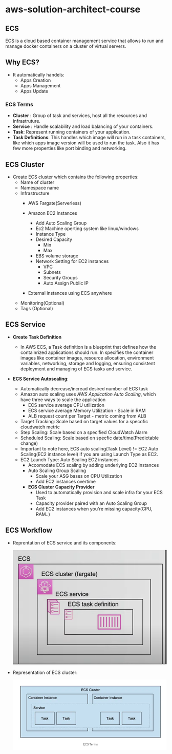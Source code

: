 # aws-solution-architect-course

## ECS

  ECS is a cloud based container management service that allows to run and manage docker containers on a cluster of virtual servers.
  
## Why ECS?

- It automatically handels:
  - Apps Creation
  - Apps Management
  - Apps Update

### ECS Terms

- <b>Cluster</b> : Group of task and services, host all the resources and infrastruture.
- <b>Service</b> : Handle scalability and load balancing of your containers.
- <b>Task</b>: Represent running containers of your application.
- <b>Task Definitions</b>: This handles which image will run in a task containers, like which apps image version will be used to run the task. Also it has few more properties like port binding and networking.


## ECS Cluster

- Create ECS cluster which contains the following properties:
  - Name of cluster
  - Namespace name
  - Infrastructure
    - AWS Fargate(Serverless)
    - Amazon EC2 Instances
      - Add Auto Scaling Group
      - Ec2 Machine operting system like linux/windows
      - Instance Type
      - Desired Capacity
        - Min
        - Max
      - EBS volume storage
      - Network Setting for EC2 instances
        - VPC
        - Subnets
        - Security Groups
        - Auto Assign Public IP

    - External instances using ECS anywhere
  - Monitoring(Optional)
  - Tags (Optional)

## ECS Service

- <b>Create Task Definition</b>
  - In AWS ECS, a Task definition is a blueprint that defines how the containrized applications should run. In specifies the container images like container images, resource allocation, environment variables, networking, storage and logging, ensuring consistent deployment and managing of ECS tasks and service.

- <b>ECS Service Autoscaling</b>:
  - Automatically decrease/incread desired number of ECS task
  - Amazon auto scaling uses <i>AWS Application Auto Scaling</i>, which have three ways to scale the application
    - ECS service average CPU utilization
    - ECS service average Memory Utilization - Scale in RAM
    - ALB request count per Target - metric coming from ALB
  - Target Tracking: Scale based on target values for a specofic cloudwatch metric
  - Step Scaling: Scale based on a specified CloudWatch Alarm
  - Scheduled Scaling: Scale based on specfic date/time(Predictable change)
  - Important to note here, ECS auto scaling(Task Level) != EC2 Auto Scaling(EC2 instance level) if you are using Launch Type as EC2.
  - EC2 Launch Type: Auto Scaling EC2 instances
    - Accomodate ECS scaling by adding underlying EC2 instances
    - Auto Scaling Group Scaling
      - Scale your ASG bases on CPU Utilization
      - Add EC2 instances overtime
    - <b>ECS Cluster Capacity Provider</b>
      - Used to automatically provision and scale infra for your ECS Task
      - Capacity provider paired with an Auto Scaling Group
      - Add EC2 instances when you're missing capacity(CPU, RAM..)
      

## ECS Workflow
- Reprentation of ECS service and its components:

  ![ECS Architecture](./ECS/assets/ecs-service-componets.png)

- Representation of ECS cluster:

  ![ECS Architecture](./ECS/assets/ecs-work-flow-diagram.png)
